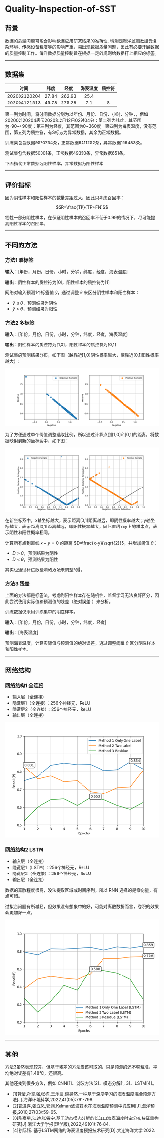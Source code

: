 # Quality-Inspection-of-SST

## 背景

数据的质量问题可能会影响数据应用研究结果的准确性, 特别是海洋监测数据受复杂环境、传感设备精度等的影响严重，易出现数据质量问题，因此有必要开展数据的质量控制工作。海洋数据质量控制旨在根据一定的规则给数据打上相应的标签。

---

## 数据集

| 时间 | 纬度 | 经度 | 海表温度 | 质控符 |
| :-: | :-: | :-: | :-: | :-: |
| 202002120204 | 27.84 | 262.93 | 25.4 | | 
| 202004121513 | 45.78 | 275.28 | 7.1 | S |

第一列为时间，将时间数据分割为以年份、月份、日份、小时、分钟，，例如202002120204表示2020年2月12日02时04分；第二列为纬度，其范围为-90\~+90度；第三列为经度，其范围为0~360度，第四列为海表温度，没有范围，第五列为质控符，有S标志为异常数据，其余为正常数据。

训练集包含数据9570734条，正常数据9411252条，异常数据159483条。

测试集包含数据50001条，正常数据49350条，异常数据651条。

下面指代正常数据为阴性样本，异常数据为阳性样本

---

## 评价指标

因为阴性样本和阳性样本的数量差距过大，因此只考虑召回率：

$$R=\frac{TP}{TP+FN}$$

牺牲一部分阴性样本，在保证阴性样本的召回率不低于0.99的情况下，尽可能提高阳性样本的召回率。

---

## 不同的方法

### 方法1 单标签

**输入**：[年份，月份，日份，小时，分钟，纬度，经度，海表温度]

**输出**：阴性样本的质控符为[0]，阳性样本的质控符为[1]

网络对输入预测1个标签值 $\hat y$，通过调整 $\theta$ 来区分阴性样本和阳性样本：

* $\hat y \le \theta$，预测结果为阴性
* $\hat y > \theta$，预测结果为阳性

### 方法2 多标签

**输入**：[年份，月份，日份，小时，分钟，纬度，经度，海表温度]

**输出**：阴性样本的质控符为[1,0]，阳性样本的质控符为[0,1]

测试集的预测结果分布，如下图（越靠近[1,0]阴性概率越大，越靠近[0,1]阳性概率越大）：

![](Figure_3.png)

为了方便通过单个阈值调整选取比例，所以通过计算点到[1,0]和[0,1]的距离，将数据映射到新的坐标系中，如下图：

![](Figure_4.png)

在新坐标系中，x轴坐标越大，表示距离[0,1]距离越远，即阴性概率越大；y轴坐标越大，表示距离[0,1]距离越远，即阳性概率越大，因此直线x=y上的样本点，表示阴性和阳性概率相同。

计算所有点到直线 $x-y=0$ 的距离 $D=\frac{x-y}{\sqrt{2}}$，并增加阈值 $\theta$：

* $D > \theta$，预测结果为阴性
* $D < \theta$，预测结果为阳性

其实也通过补偿数据熵的方法来调整的🚀。

### 方法3 残差

上面的方法都是标签法，考虑到阳性样本存在随机性，监督学习无法良好区分，因此尝试使用实际值和预测值的残差（绝对误差 ）来分析。

训练数据仅采用训练集中的阴性样本。

**输入**：[年份，月份，日份，小时，分钟，纬度，经度]

**输出**：[海表温度]

预测海表温度，计算实际值与预测值的绝对误差，通过调整阈值 $\theta$ 区分阴性样本和阳性样本。

---

## 网络结构

### 网络结构1 全连接

* 输入层（全连接）
* 隐藏层1（全连接）：256个神经元，ReLU
* 隐藏层2（全连接）：256个神经元，ReLU
* 输出层（全连接）

![](Figure_1.png)


### 网络结构2 LSTM

* 输入层（全连接）
* 隐藏层1（LSTM）：256个神经元，ReLU
* 隐藏层2（全连接）：256个神经元，ReLU
* 输出层（全连接）

数据的离散程度很高，没法提取区域或时间序列，所以 RNN 选择的是零向量，有点可惜。

过拟合问题有所减轻，但效果没有想象中的好，可能对离散数据而言，卷积的效果会更加好一点。

![](Figure_2.png)

---

## 其他

方法3虽然表现较差，但基于残差的方法应该可取的，只是预测的还不够精准，平均绝对误差有1.48℃，还很高。

其他还找到很多方法，例如 CNN[1]、滤波方法[2]、模态分解[1, 3]、LSTM[4]。

* [1]韩莹,孙凯强,张栋,王乐豪,谈昊然.一种基于深度学习的海表温度混合预测方法[J].海洋环境科学,2022,41(05):791-798.
* [2]吉进喜,张立凤,郭渊.Kalman滤波技术在海表温度预测中的应用[J].海洋预报,2010,27(03):59-65.
* [3]陈嘉星,江迪,张霄宇.基于动态模态分解的长江口海表温度时空分布特征重构研究[J].浙江大学学报(理学版),2022,49(01):76-84.
* [4]孙际钰. 基于LSTM网络的海表温度预报技术研究[D].大连海洋大学,2022.
